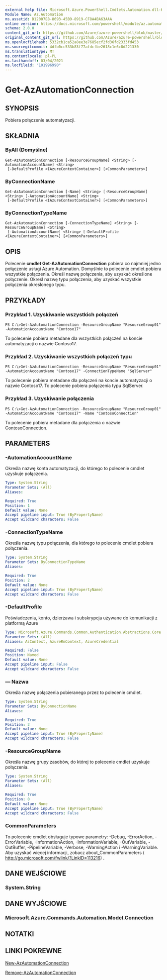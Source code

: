 ```yaml
---
external help file: Microsoft.Azure.PowerShell.Cmdlets.Automation.dll-Help.xml
Module Name: Az.Automation
ms.assetid: D12007E8-8693-45B9-8919-CF8A4BA63AAA
online version: https://docs.microsoft.com/powershell/module/az.automation/get-azautomationconnection
schema: 2.0.0
content_git_url: https://github.com/Azure/azure-powershell/blob/master/src/Automation/Automation/help/Get-AzAutomationConnection.md
original_content_git_url: https://github.com/Azure/azure-powershell/blob/master/src/Automation/Automation/help/Get-AzAutomationConnection.md
ms.openlocfilehash: 5332cb1ca52a8ee3e7685ecf2fd36fd2333fd453
ms.sourcegitcommit: 4dfb0cc533b83f77afdcfbe2618c1e6c8d221330
ms.translationtype: MT
ms.contentlocale: pl-PL
ms.lasthandoff: 03/04/2021
ms.locfileid: "101996990"
---
```

# Get-AzAutomationConnection

## SYNOPSIS
Pobiera połączenie automatyzacji.

## SKŁADNIA

### ByAll (Domyślne)
```
Get-AzAutomationConnection [-ResourceGroupName] <String> [-AutomationAccountName] <String>
 [-DefaultProfile <IAzureContextContainer>] [<CommonParameters>]
```

### ByConnectionName
```
Get-AzAutomationConnection [-Name] <String> [-ResourceGroupName] <String> [-AutomationAccountName] <String>
 [-DefaultProfile <IAzureContextContainer>] [<CommonParameters>]
```

### ByConnectionTypeName
```
Get-AzAutomationConnection [-ConnectionTypeName] <String> [-ResourceGroupName] <String>
 [-AutomationAccountName] <String> [-DefaultProfile <IAzureContextContainer>] [<CommonParameters>]
```

## OPIS
Polecenie **cmdlet Get-AzAutomationConnection** pobiera co najmniej jedno połączenie usługi Azure Automation.
Domyślnie to polecenie cmdlet pobiera wszystkie połączenia.
Określ nazwę połączenia, aby uzyskać określone połączenie.
Określ nazwę typu połączenia, aby uzyskać wszystkie połączenia określonego typu.

## PRZYKŁADY

### Przykład 1. Uzyskiwanie wszystkich połączeń
```
PS C:\>Get-AzAutomationConnection -ResourceGroupName "ResourceGroup01" -AutomationAccountName "Contoso17"
```

To polecenie pobiera metadane dla wszystkich połączeń na koncie automatyzacji o nazwie Contoso17.

### Przykład 2. Uzyskiwanie wszystkich połączeń typu
```
PS C:\>Get-AzAutomationConnection -ResourceGroupName "ResourceGroup01" -AutomationAccountName "Contoso17" -ConnectionTypeName "SqlServer"
```

To polecenie pobiera metadane dla połączeń na koncie automatyzacji o nazwie Contoso17.
To polecenie pobiera połączenia typu SqlServer.

### Przykład 3. Uzyskiwanie połączenia
```
PS C:\>Get-AzAutomationConnection -ResourceGroupName "ResourceGroup01" -AutomationAccountName "Contoso17" -Name "ContosoConnection"
```

To polecenie pobiera metadane dla połączenia o nazwie ContosoConnection.

## PARAMETERS

### -AutomationAccountName
Określa nazwę konta automatyzacji, do którego to polecenie cmdlet uzyskuje połączenia.

```yaml
Type: System.String
Parameter Sets: (All)
Aliases:

Required: True
Position: 1
Default value: None
Accept pipeline input: True (ByPropertyName)
Accept wildcard characters: False
```

### -ConnectionTypeName
Określa nazwę typu połączenia, dla którego to polecenie cmdlet pobiera połączenia.

```yaml
Type: System.String
Parameter Sets: ByConnectionTypeName
Aliases:

Required: True
Position: 2
Default value: None
Accept pipeline input: True (ByPropertyName)
Accept wildcard characters: False
```

### -DefaultProfile
Poświadczenia, konto, dzierżawa i subskrypcja używane do komunikacji z platformą Azure

```yaml
Type: Microsoft.Azure.Commands.Common.Authentication.Abstractions.Core.IAzureContextContainer
Parameter Sets: (All)
Aliases: AzContext, AzureRmContext, AzureCredential

Required: False
Position: Named
Default value: None
Accept pipeline input: False
Accept wildcard characters: False
```

### — Nazwa
Określa nazwę połączenia pobieranego przez to polecenie cmdlet.

```yaml
Type: System.String
Parameter Sets: ByConnectionName
Aliases:

Required: True
Position: 2
Default value: None
Accept pipeline input: True (ByPropertyName)
Accept wildcard characters: False
```

### -ResourceGroupName
Określa nazwę grupy zasobów, do której to polecenie cmdlet uzyskuje połączenia.

```yaml
Type: System.String
Parameter Sets: (All)
Aliases:

Required: True
Position: 0
Default value: None
Accept pipeline input: True (ByPropertyName)
Accept wildcard characters: False
```

### CommonParameters
To polecenie cmdlet obsługuje typowe parametry: -Debug, -ErrorAction, -ErrorVariable, -InformationAction, -InformationVariable, -OutVariable, -OutBuffer, -PipelineVariable, -Verbose, -WarningAction i -WarningVariable. Aby uzyskać więcej informacji, zobacz about_CommonParameters ( http://go.microsoft.com/fwlink/?LinkID=113216) .

## DANE WEJŚCIOWE

### System.String

## DANE WYJŚCIOWE

### Microsoft.Azure.Commands.Automation.Model.Connection

## NOTATKI

## LINKI POKREWNE

[New-AzAutomationConnection](./New-AzAutomationConnection.md)

[Remove-AzAutomationConnection](./Remove-AzAutomationConnection.md)


